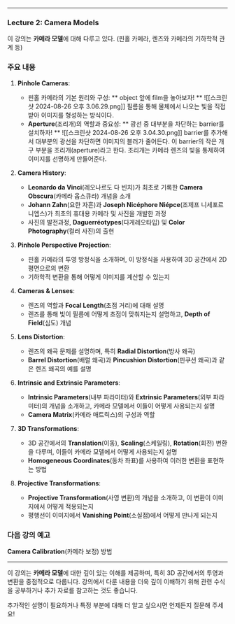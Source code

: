 

---

### Lecture 2: Camera Models
이 강의는 **카메라 모델**에 대해 다루고 있다.
(핀홀 카메라, 렌즈와 카메라의 기하학적 관계 등)

### 주요 내용
1. **Pinhole Cameras**:
   - 핀홀 카메라의 기본 원리와 구성: ** object 앞에 film을 놓아보자! ** ![[스크린샷 2024-08-26 오후 3.06.29.png]] 필름을 통해 물체에서 나오는 빛을 직접 받아 이미지를 형성하는 방식이다.
   - **Aperture**(조리개)의 역할과 중요성: ** 광선 중 대부분을 차단하는 barrier를 설치하자! ** ![[스크린샷 2024-08-26 오후 3.04.30.png]] barrier를 추가해서 대부분의 광선을 차단하면 이미지의 블러가 줄어든다. 이 barrier의 작은 개구 부분을 조리개(aperture)라고 한다. 조리개는 카메라 렌즈의 빛을 통제하여 이미지를 선명하게 만들어준다.

2. **Camera History**:
   - **Leonardo da Vinci**(레오나르도 다 빈치)가 최초로 기록한 **Camera Obscura**(카메라 옵스큐라) 개념을 소개
   - **Johann Zahn**(요한 자흔)과 **Joseph Nicéphore Niépce**(조제프 니세포르 니엡스)가 최초의 휴대용 카메라 및 사진을 개발한 과정
   - 사진의 발전과정, **Daguerréotypes**(다게레오타입) 및 **Color Photography**(컬러 사진)의 출현

3. **Pinhole Perspective Projection**:
   - 핀홀 카메라의 투영 방정식을 소개하며, 이 방정식을 사용하여 3D 공간에서 2D 평면으로의 변환
   - 기하학적 변환을 통해 어떻게 이미지를 계산할 수 있는지

4. **Cameras & Lenses**:
   - 렌즈의 역할과 **Focal Length**(초점 거리)에 대해 설명
   - 렌즈를 통해 빛이 필름에 어떻게 초점이 맞춰지는지 설명하고, **Depth of Field**(심도) 개념

5. **Lens Distortion**:
   - 렌즈의 왜곡 문제를 설명하며, 특히 **Radial Distortion**(방사 왜곡)
   - **Barrel Distortion**(배럴 왜곡)과 **Pincushion Distortion**(핀쿠션 왜곡)과 같은 렌즈 왜곡의 예를 설명

6. **Intrinsic and Extrinsic Parameters**:
   - **Intrinsic Parameters**(내부 파라미터)와 **Extrinsic Parameters**(외부 파라미터)의 개념을 소개하고, 카메라 모델에서 이들이 어떻게 사용되는지 설명
   - **Camera Matrix**(카메라 매트릭스)의 구성과 역할

7. **3D Transformations**:
   - 3D 공간에서의 **Translation**(이동), **Scaling**(스케일링), **Rotation**(회전) 변환을 다루며, 이들이 카메라 모델에서 어떻게 사용되는지 설명
   - **Homogeneous Coordinates**(동차 좌표)를 사용하여 이러한 변환을 표현하는 방법

8. **Projective Transformations**:
   - **Projective Transformation**(사영 변환)의 개념을 소개하고, 이 변환이 이미지에서 어떻게 적용되는지
   - 평행선이 이미지에서 **Vanishing Point**(소실점)에서 어떻게 만나게 되는지

### 다음 강의 예고
**Camera Calibration**(카메라 보정) 방법

---

이 강의는 **카메라 모델**에 대한 깊이 있는 이해를 제공하며, 특히 3D 공간에서의 투영과 변환을 중점적으로 다룹니다. 강의에서 다룬 내용을 더욱 깊이 이해하기 위해 관련 수식을 공부하거나 추가 자료를 참고하는 것도 좋습니다.

추가적인 설명이 필요하거나 특정 부분에 대해 더 알고 싶으시면 언제든지 질문해 주세요!